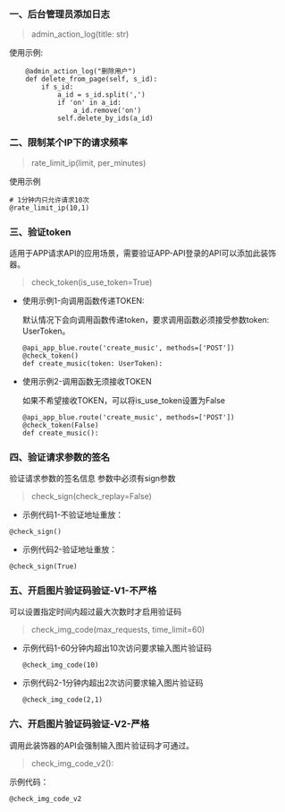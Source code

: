 ### 一、后台管理员添加日志
> admin_action_log(title: str)

使用示例:

```pycon
    @admin_action_log("删除用户")
    def delete_from_page(self, s_id):
        if s_id:
            a_id = s_id.split(',')
            if 'on' in a_id:
                a_id.remove('on')
            self.delete_by_ids(a_id)
```
### 二、限制某个IP下的请求频率
> rate_limit_ip(limit, per_minutes)

使用示例

```pycon
# 1分钟内只允许请求10次
@rate_limit_ip(10,1)
```

### 三、验证token
适用于APP请求API的应用场景，需要验证APP-API登录的API可以添加此装饰器。
> check_token(is_use_token=True)

- 使用示例1-向调用函数传递TOKEN:

    默认情况下会向调用函数传递token，要求调用函数必须接受参数token: UserToken。
    ```pycon
    @api_app_blue.route('create_music', methods=['POST'])
    @check_token()
    def create_music(token: UserToken):
    ```
- 使用示例2-调用函数无须接收TOKEN
    
    如果不希望接收TOKEN，可以将is_use_token设置为False
    ```pycon
    @api_app_blue.route('create_music', methods=['POST'])
    @check_token(False)
    def create_music():
    ```
  
### 四、验证请求参数的签名
验证请求参数的签名信息 参数中必须有sign参数
> check_sign(check_replay=False)

- 示例代码1-不验证地址重放：
```pycon
@check_sign()
```
- 示例代码2-验证地址重放：
```pycon
@check_sign(True)
```

### 五、开启图片验证码验证-V1-不严格
可以设置指定时间内超过最大次数时才启用验证码
> check_img_code(max_requests, time_limit=60)

- 示例代码1-60分钟内超出10次访问要求输入图片验证码
    ```pycon
    @check_img_code(10) 
    ```
  
- 示例代码2-1分钟内超出2次访问要求输入图片验证码
    ```pycon
    @check_img_code(2,1) 
    ```
  
### 六、开启图片验证码验证-V2-严格
调用此装饰器的API会强制输入图片验证码才可通过。
> check_img_code_v2():

示例代码：
```pycon
@check_img_code_v2
```